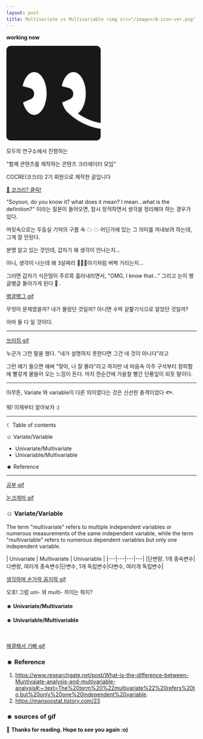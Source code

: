 ```yaml
---
layout: post
title: Multivariate vs Multivariable <img src="/images/B-icon-ver.png" width="30">
---
```


**working now**

<img src="/images/B-icon-ver.png" width="250">

모두의 연구소에서 진행하는

"함께 콘텐츠를 제작하는 콘텐츠 크리에이터 모임"

COCRE(코크리) 2기 회원으로 제작한 글입니다

[🐘 코크리? 클릭!](https://medium.com/modulabs/cocre-%EC%BD%94%ED%81%AC%EB%A6%AC-%EB%A5%BC-%EC%86%8C%EA%B0%9C%ED%95%A9%EB%8B%88%EB%8B%A4-c3a4e9519e85)


"Soyoun, do you know it? what does it mean? I mean...what is the definition?" 이라는 질문이 들어오면, 잠시 정적하면서 생각을 정리해야 하는 경우가 있다. 

머릿속으로는 두둥실 기억의 구름 속 ☁ ☁ 어딘가에 있는 그 의미를 꺼내보려 하는데, 그게 잘 안된다. 

분명 알고 있는 것인데, 갑자기 왜 생각이 안나는지...

아니, 생각이 나는데 왜 3살짜리 🏻👶🏻아기처럼 버벅 거리는지...

그러면 갑자기 식은땀이 주르륵 흘러내리면서, "OMG, I know that..." 그리고 눈이 뱅글뱅글 돌아가게 된다 👀 . 

[뱅글뱅그 gif](https://www.google.com/imgres?imgurl=https%3A%2F%2Fc.tenor.com%2Fe2dMDgfK9-oAAAAC%2Fcookie-monster.gif&imgrefurl=https%3A%2F%2Ftenor.com%2Fsearch%2Fcookie-monster-googly-eyes-gifs&tbnid=1zH-sH5FYVY3kM&vet=12ahUKEwjtgqr1npD4AhWSdd4KHcNPDeAQMygAegUIARDcAQ..i&docid=ksDSqZR8ehuvDM&w=498&h=351&q=gif%20eye%20spin%20sesame%20street&ved=2ahUKEwjtgqr1npD4AhWSdd4KHcNPDeAQMygAegUIARDcAQ)

무엇이 문제였을까? 내가 몰랐던 것일까? 아니면 수박 겉핥기식으로 알았던 것일까? 

아마 둘 다 일 것이다.

***
[쓰러짐 gif](https://www.google.com/search?q=gif+sesame+street&tbm=isch&ved=2ahUKEwjtgqr1npD4AhWSdd4KHcNPDeAQ2-cCegQIABAA&oq=gif+sesame+street&gs_lcp=CgNpbWcQAzIFCAAQgAQyBggAEB4QBzIICAAQHhAHEAUyBggAEB4QBTIGCAAQHhAFMgYIABAeEAUyBggAEB4QBTIGCAAQHhAIMgYIABAeEAgyBggAEB4QCDoICAAQHhAIEAdQ8wdY4g5goRBoAXAAeAGAAY4HiAHcDJIBCTAuNC4xLjYtMZgBAKABAaoBC2d3cy13aXotaW1nwAEB&sclient=img&ei=t3KZYq3LBpLr-QbDn7WADg&bih=962&biw=1265&rlz=1C1GCEU_enKR961KR961#imgrc=naqrHsFeasScLM)

누군가 그런 말을 했다. "네가 설명하지 못한다면 그건 네 것이 아니다"라고

그런 얘기 들으면 얘써 "맞아, 나 잘 몰라"라고 하지만 내 마음속 아주 구석부터 창피함에 빨갛게 물들어 오는 느낌이 든다. 마치 한순간에 가을철 빨간 단풍잎이 되듯 말이다.
***

아무튼, Variate 와 variable이 다른 의미였다는 것은 신선한 충격이었다 🐟.

뭐! 이제부터 알아보자 :)


-----------------------------------------------------------------------

☾ Table of contents

☺︎ Variate/Variable 
  - Univariate/Multivariate
  - Univariable/Multivariable  
 
☻ Reference

-----------------------------------------------------------------------

[공부 gif](https://www.google.com/search?q=gif+sesame+street&tbm=isch&ved=2ahUKEwjtgqr1npD4AhWSdd4KHcNPDeAQ2-cCegQIABAA&oq=gif+sesame+street&gs_lcp=CgNpbWcQAzIFCAAQgAQyBggAEB4QBzIICAAQHhAHEAUyBggAEB4QBTIGCAAQHhAFMgYIABAeEAUyBggAEB4QBTIGCAAQHhAIMgYIABAeEAgyBggAEB4QCDoICAAQHhAIEAdQ8wdY4g5goRBoAXAAeAGAAY4HiAHcDJIBCTAuNC4xLjYtMZgBAKABAaoBC2d3cy13aXotaW1nwAEB&sclient=img&ei=t3KZYq3LBpLr-QbDn7WADg&bih=962&biw=1265&rlz=1C1GCEU_enKR961KR961#imgrc=UhY8fdWJqtIQMM&imgdii=DaOJJ-897H6GxM)

[눈크게떠 gif](https://www.google.com/imgres?imgurl=https%3A%2F%2Fmedia3.giphy.com%2Fmedia%2FMtmFbGJ6YsUEg%2Fgiphy.gif&imgrefurl=https%3A%2F%2Fgiphy.com%2Fexplore%2Fberm&tbnid=hrNDNQYoyacLCM&vet=10CB4QxiAoBWoXChMI-N6Olp-Q-AIVAAAAAB0AAAAAECA..i&docid=otbErsbmbr_PIM&w=420&h=340&itg=1&q=gif%20sesame%20street&ved=0CB4QxiAoBWoXChMI-N6Olp-Q-AIVAAAAAB0AAAAAECA)

### ☺︎ Variate/Variable 

The term "multivariate" refers to multiple independent variables or numerous measurements of the same independent variable, while the term "multivariable" refers to numerous dependent variables but only one independent variable.

| Univariate | Multivariate | Univariable |
|---|---|---|---|
|단변량, 1개 종속변수|다변량, 여러개 종속변수|단변수, 1개 독립변수|다변수, 여러개 독립변수|



[생각하며 손가락 꼼지락 gif](https://www.google.com/search?q=gif+sesame+street&tbm=isch&ved=2ahUKEwjtgqr1npD4AhWSdd4KHcNPDeAQ2-cCegQIABAA&oq=gif+sesame+street&gs_lcp=CgNpbWcQAzIFCAAQgAQyBggAEB4QBzIICAAQHhAHEAUyBggAEB4QBTIGCAAQHhAFMgYIABAeEAUyBggAEB4QBTIGCAAQHhAIMgYIABAeEAgyBggAEB4QCDoICAAQHhAIEAdQ8wdY4g5goRBoAXAAeAGAAY4HiAHcDJIBCTAuNC4xLjYtMZgBAKABAaoBC2d3cy13aXotaW1nwAEB&sclient=img&ei=t3KZYq3LBpLr-QbDn7WADg&bih=962&biw=1265&rlz=1C1GCEU_enKR961KR961#imgrc=8KLZXsbmuvNU6M)

오호! 그럼 uni- 와 multi- 차이는 뭐지?
#### ☻ Univariate/Multivariate


#### ☻ Univariable/Multivariable

 

 ``` 


 ``` 

[해결해서 기뻐 gif](https://www.google.com/search?q=gif+sesame+street&tbm=isch&ved=2ahUKEwjtgqr1npD4AhWSdd4KHcNPDeAQ2-cCegQIABAA&oq=gif+sesame+street&gs_lcp=CgNpbWcQAzIFCAAQgAQyBggAEB4QBzIICAAQHhAHEAUyBggAEB4QBTIGCAAQHhAFMgYIABAeEAUyBggAEB4QBTIGCAAQHhAIMgYIABAeEAgyBggAEB4QCDoICAAQHhAIEAdQ8wdY4g5goRBoAXAAeAGAAY4HiAHcDJIBCTAuNC4xLjYtMZgBAKABAaoBC2d3cy13aXotaW1nwAEB&sclient=img&ei=t3KZYq3LBpLr-QbDn7WADg&bih=962&biw=1265&rlz=1C1GCEU_enKR961KR961#imgrc=YMO7GoJPUxQLgM)

### ☻ Reference
1. https://www.researchgate.net/post/What-is-the-difference-between-Muntivaiate-analysis-and-multivariable-analysis#:~:text=The%20term%20%22multivariate%22%20refers%20to,but%20only%20one%20independent%20variable.
2. https://mansoostat.tistory.com/23

### ☻ sources of gif



🌺 **Thanks for reading. Hope to see you again :o)**




